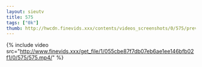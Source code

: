 ```yaml
--- 
layout: sieutv
title: 575
tags: ["0k"]
thumb: http://hwcdn.finevids.xxx/contents/videos_screenshots/0/575/preview.mp4.jpg
---
```

{% include video src="http://www.finevids.xxx/get_file/1/055cbe87f7db07eb6ae1ee146bfb02f1/0/575/575.mp4/" %} 
